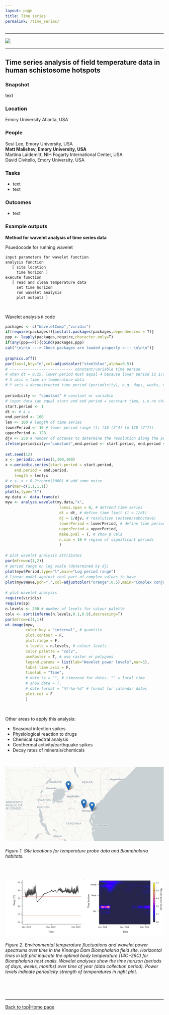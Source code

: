 ```yaml
---
layout: page
title: Time series
permalink: /time_series/
---
```

<a id="top"></a>

******  
![](time_series_header.png)
******  

## Time series analysis of field temperature data in human schistosome hotspots        

### Snapshot  

text

### Location  

Emory University Atlanta, USA

### People  

Seul Lee, Emory University, USA       
**Matt Malishev, Emory University, USA**    
Martina Laidemitt, NIH Fogarty International Center, USA  
David Civitello, Emory University, USA      

### Tasks   

* text 
* text       

### Outcomes    

* text    

### Example outputs 

**Method for wavelet analysis of time series data**  

Psuedocode for running wavelet
```
input parameters for wavelet function
analysis function
   [ site location
     time horizon ]
execute function
   [ read and clean temperature data
     set time horizon
     run wavelet analysis
     plot outputs ]
```
<br>

Wavelet analysis `R` code  
```r
packages <- c("WaveletComp","viridis")
if(require(packages)){install.packages(packages,dependencies = T)}
ppp <- lapply(packages,require,character.only=T)
if(any(ppp==F)){cbind(packages,ppp)
cat("\n\n\n ---> Check packages are loaded properly <--- \n\n\n")}

graphics.off()
par(las=1,bty="n",col=adjustcolor("steelblue",alpha=0.5))
# ---------------------------- constant/variable time period 
# when dt = 0.25, lower.period must equal 4 because lower period is 1/dt    
# X axis = time in temperature data
# Y axis = deconstructed time period (periodicity), e.g. days, weeks, month 

periodicity <- "constant" # constant or variable
# input data (an equal start and end period = constant time, i.e no change in periodicity)
start.period <- 1
dt <- # 4 =  
end.period <- 100
len <- 100 # length of time series
lowerPeriod <- 16 # lower period range (t) (16 (2^4) to 128 (2^7))
upperPeriod <- 128
djv <- 250 # number of octaves to determine the resolution along the period axis
ifelse(periodicity=="constant",end.period <- start.period, end.period <- end.period)

set.seed(12)
x <- periodic.series(1,100,100)
x <-periodic.series(start.period = start.period, 
	end.period = end.period, 
	length = len);x
# x <- x + 0.2*rnorm(1000) # add some noise 
par(mar=c(1,1,1,1))
plot(x,type="l")
my.data <- data.frame(x)
myw <- analyze.wavelet(my.data,"x",
                        loess.span = 0, # detrend time series
                        dt = dt, # define time limit (1 = 1/dt)
                        dj = 1/djv, # resolution (octave/suboctave)
                        lowerPeriod = lowerPeriod, # define time period
                        upperPeriod = upperPeriod,
                        make.pval = T, # show p vals
                        n.sim = 10 # region of significant periods
                        )

# plot wavelet analysis attributes
par(mfrow=c(1,2))
# period range on log scale (determined by dj)
plot(myw$Period,type="l",main="Log period range") 
# linear model against real part of complex values in Wave 
plot(myw$Wave,pch=".",col=adjustcolor("orange",0.5),main="Complex conjugate") 

# plot wavelet analysis
require(viridis)
require(sp)
n.levels <- 200 # number of levels for colour palette
colv <- sort(inferno(n.levels,0.1,0.9),decreasing=T)
par(mfrow=c(1,1))
wt.image(myw,
         color.key = "interval", # quantile
         plot.contour = F,
         plot.ridge = F,
         n.levels = n.levels, # colour levels
         color.palette = "colv",
         useRaster = T, # use raster or polygons
         legend.params = list(lab="Wavelet power levels",mar=5),
         label.time.axis = F,
         timelab = "Time",
         # date.tz = "", # timezone for dates. "" = local time
         # show.date = T,
         # date.format = "%Y-%m-%d" # format for calendar dates
         plot.coi = F
         )
```  
<br>

Other areas to apply this analysis:  

* Seasonal infection spikes    
* Physiological reaction to drugs   
* Chemical spectral analysis  
* Geothermal activity/earthquake spikes  
* Decay rates of minerals/chemicals    

<br>       

![](img/time_series_sitelocs.png)  
###### Figure 1. Site locations for temperature probe data and _Biomphalaria_ habitats.  
<br>  

![alt-text="Wavelet analysis"](time_series/time_series1.png)            
###### Figure 2. Environmental temperature fluctuations and wavelet power spectrums over time in the Kinango Dam _Biomphalaria_ field site. Horizontal lines in left plot indicate the optimal body temperature (14C−26C) for _Biomphalaria_ host snails. Wavelet analyses show the time horizon (periods of days, weeks, months) over time of year (data collection period). Power levels indicate periodicity strength of temperatures in right plot.   

<br>  
<br>  

******  

[Back to top](#top)|[Home page](./index.md)

